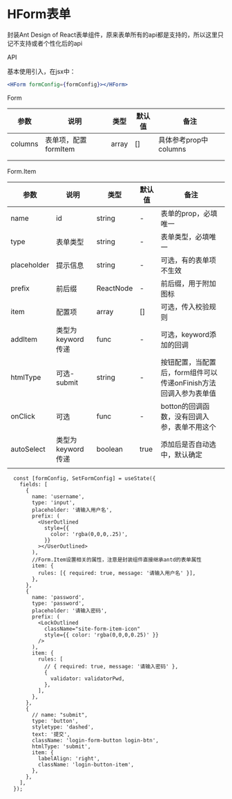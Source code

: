# HForm表单

封装Ant Design of React表单组件，原来表单所有的api都是支持的，所以这里只记不支持或者个性化后的api

API

基本使用引入，在jsx中：

```jsx
<HForm formConfig={formConfig}></HForm>
```

Form

| 参数    | 说明                 | 类型  | 默认值 | 备注                  |
| ------- | -------------------- | ----- | ------ | --------------------- |
| columns | 表单项，配置formItem | array | []     | 具体参考prop中columns |
|         |                      |       |        |                       |
|         |                      |       |        |                       |

Form.Item

| 参数        | 说明              | 类型      | 默认值 | 备注                                                         |
| ----------- | ----------------- | --------- | ------ | ------------------------------------------------------------ |
| name        | id                | string    | -      | 表单的prop，必填唯一                                         |
| type        | 表单类型          | string    | -      | 表单类型，必填唯一                                           |
| placeholder | 提示信息          | string    | -      | 可选，有的表单项不生效                                       |
| prefix      | 前后缀            | ReactNode | -      | 前后缀，用于附加图标                                         |
| item        | 配置项            | array     | []     | 可选，传入校验规则                                           |
| addItem     | 类型为keyword传递 | func      | -      | 可选，keyword添加的回调                                      |
| htmlType    | 可选-submit       | string    | -      | 按钮配置，当配置后，form组件可以传递onFinish方法回调入参为表单值 |
| onClick     | 可选              | func      | -      | botton的回调函数，没有回调入参，表单不用这个                 |
| autoSelect  | 类型为keyword传递 | boolean   | true   | 添加后是否自动选中，默认确定                                 |
|             |                   |           |        |                                                              |



```react
  const [formConfig, SetFormConfig] = useState({
    fields: [
      {
        name: 'username',
        type: 'input',
        placeholder: '请输入用户名',
        prefix: (
          <UserOutlined
            style={{
              color: 'rgba(0,0,0,.25)',
            }}
          ></UserOutlined>
        ),
        //Form.Item设置相关的属性，注意是封装组件直接继承antd的表单属性
        item: {
          rules: [{ required: true, message: '请输入用户名' }],
        },
      },
      {
        name: 'password',
        type: 'password',
        placeholder: '请输入密码',
        prefix: (
          <LockOutlined
            className="site-form-item-icon"
            style={{ color: 'rgba(0,0,0,0.25)' }}
          />
        ),
        item: {
          rules: [
            // { required: true, message: '请输入密码' },
            {
              validator: validatorPwd,
            },
          ],
        },
      },
      {
        // name: "submit",
        type: 'button',
        styletype: 'dashed',
        text: '提交',
        className: 'login-form-button login-btn',
        htmlType: 'submit',
        item: {
          labelAlign: 'right',
          className: 'login-button-item',
        },
      },
    ],
  });
```

